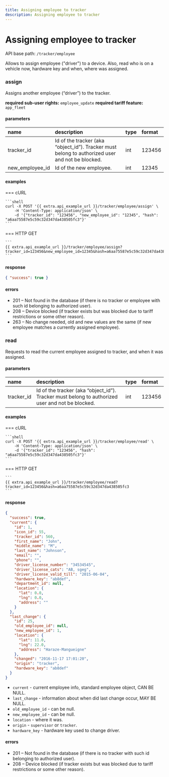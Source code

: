 ```yaml
---
title: Assigning employee to tracker
description: Assigning employee to tracker
---
```


# Assigning employee to tracker

API base path: `/tracker/employee`

Allows to assign employee ("driver") to a device. Also, read who is on a vehicle now, hardware key and when, where was assigned. 

### assign

Assigns another employee (“driver”) to the tracker.

**required sub-user rights:** `employee_update`
**required tariff feature:** `app_fleet`

#### parameters

| name | description | type| format|
| :------ | :------ | :----- | :------ |
| tracker_id | Id of the tracker (aka “object_id”). Tracker must belong to authorized user and not be blocked. | int | 123456 |
| new_employee_id | Id of the new employee. | int | 12345 |

#### examples

=== cURL

    ```shell
    curl -X POST '{{ extra.api_example_url }}/tracker/employee/assign' \
        -H 'Content-Type: application/json' \ 
        -d '{"tracker_id": "123456", "new_employee_id": "12345", "hash": "a6aa75587e5c59c32d347da438505fc3"}'
    ```

=== HTTP GET

    ```
    {{ extra.api_example_url }}/tracker/employee/assign?tracker_id=123456&new_employee_id=12345&hash=a6aa75587e5c59c32d347da438505fc3
    ```

#### response

```json
{ "success": true }
```

#### errors

* 201 – Not found in the database (if there is no tracker or employee with such id belonging to authorized user).
* 208 – Device blocked (if tracker exists but was blocked due to tariff restrictions or some other reason).
* 263 – No change needed, old and new values are the same (if new employee matches a currently assigned employee).

### read

Requests to read the current employee assigned to tracker, and when it was assigned.

#### parameters

| name | description | type| format|
| :------ | :------ | :----- | :------ |
| tracker_id | Id of the tracker (aka “object_id”). Tracker must belong to authorized user and not be blocked. | int | 123456 |

#### examples

=== cURL

    ```shell
    curl -X POST '{{ extra.api_example_url }}/tracker/employee/read' \
        -H 'Content-Type: application/json' \ 
        -d '{"tracker_id": "123456", "hash": "a6aa75587e5c59c32d347da438505fc3"}'
    ```

=== HTTP GET

    ```
    {{ extra.api_example_url }}/tracker/employee/read?tracker_id=123456&hash=a6aa75587e5c59c32d347da438505fc3
    ```

#### response

```json
{
  "success": true,
  "current": {
    "id": 1,
    "icon_id": 55,
    "tracker_id": 560,
    "first_name": "John",
    "middle_name": "M",
    "last_name": "Johnson",
    "email": "",
    "phone": "",
    "driver_license_number": "34534545",
    "driver_license_cats": "AB, sgeg",
    "driver_license_valid_till": "2015-06-04",
    "hardware_key": "ab8def",
    "department_id": null,
    "location": {
      "lat": 0.0,
      "lng": 0.0,
      "address": ""
    }
  },
  "last_change": {
    "id": 25,
    "old_employee_id": null,
    "new_employee_id": 1,
    "location": {
      "lat": 11.0,
      "lng": 22.0,
      "address": "Haraze-Mangueigne"
    },
    "changed": "2016-11-17 17:01:20",
    "origin": "tracker",
    "hardware_key": "ab8def"
  }
}
```

* `current` - current employee info, standard employee object, CAN BE NULL.
* `last_change` - information about when did last change occur, MAY BE NULL.
* `old_employee_id` - can be null.
* `new_employee_id` - can be null.
* `location` - where it was.
* `origin` - `supervisor` or `tracker`.
* `hardware_key` - hardware key used to change driver.

#### errors

* 201 – Not found in the database (if there is no tracker with such id belonging to authorized user).
* 208 – Device blocked (if tracker exists but was blocked due to tariff restrictions or some other reason).
